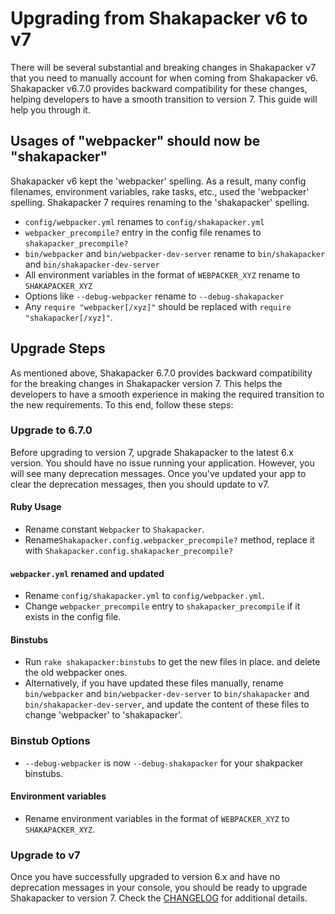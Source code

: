 # Upgrading from Shakapacker v6 to v7

There will be several substantial and breaking changes in Shakapacker v7 that you need to manually account for when coming from Shakapacker v6. Shakapacker v6.7.0 provides backward compatibility for these changes, helping developers to have a smooth transition to version 7. This guide will help you through it.

## Usages of "webpacker" should now be "shakapacker"

Shakapacker v6 kept the 'webpacker' spelling. As a result, many config filenames, environment variables, rake tasks, etc., used the 'webpacker' spelling. Shakapacker 7 requires renaming to the 'shakapacker' spelling.

- `config/webpacker.yml` renames to `config/shakapacker.yml`
- `webpacker_precompile?` entry in the config file renames to `shakapacker_precompile?`
- `bin/webpacker` and `bin/webpacker-dev-server` rename to `bin/shakapacker` and `bin/shakapacker-dev-server`
- All environment variables in the format of `WEBPACKER_XYZ` rename to `SHAKAPACKER_XYZ`
- Options like `--debug-webpacker` rename to `--debug-shakapacker`
- Any `require "webpacker[/xyz]"` should be replaced with `require "shakapacker[/xyz]"`.

## Upgrade Steps

As mentioned above, Shakapacker 6.7.0 provides backward compatibility for the breaking changes in Shakapacker version 7. This helps the developers to have a smooth experience in making the required transition to the new requirements. To this end, follow these steps:

### Upgrade to 6.7.0

Before upgrading to version 7, upgrade Shakapacker to the latest 6.x version. You should have no issue running your application. However, you will see many deprecation messages. Once you've updated your app to clear the deprecation messages, then you should update to v7.

#### Ruby Usage

- Rename constant `Webpacker` to `Shakapacker`.
- Rename`Shakapacker.config.webpacker_precompile?` method, replace it with `Shakapacker.config.shakapacker_precompile?`

#### `webpacker.yml` renamed and updated

- Rename `config/shakapacker.yml` to `config/webpacker.yml`.
- Change `webpacker_precompile` entry to `shakapacker_precompile` if it exists in the config file.

#### Binstubs

- Run `rake shakapacker:binstubs` to get the new files in place. and delete the old webpacker ones.
- Alternatively, if you have updated these files manually, rename `bin/webpacker` and `bin/webpacker-dev-server` to `bin/shakapacker` and `bin/shakapacker-dev-server`, and update the content of these files to change 'webpacker' to 'shakapacker'.

### Binstub Options

- `--debug-webpacker` is now `--debug-shakapacker` for your shakpacker binstubs.

#### Environment variables

- Rename environment variables in the format of `WEBPACKER_XYZ` to `SHAKAPACKER_XYZ`.

### Upgrade to v7

Once you have successfully upgraded to version 6.x and have no deprecation messages in your console, you should be ready to upgrade Shakapacker to version 7. Check the [CHANGELOG](../CHANGELOG.md) for additional details.